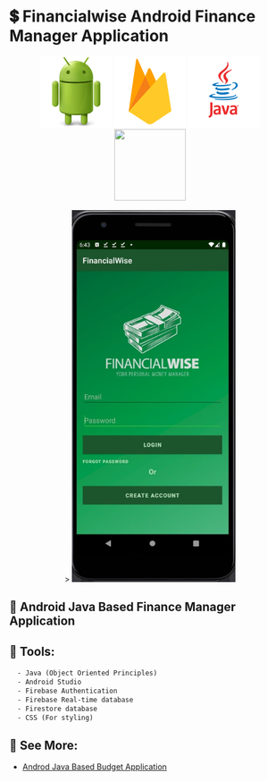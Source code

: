 # 💲 Financialwise Android Finance Manager Application

<p align="center">
      <img width="128" height="128" src="https://github.com/jpdsnz/jpdsnz/blob/main/android.png">
      <img width="128" height="128" src="https://github.com/jpdsnz/jpdsnz/blob/main/firebase.png">
      <img width="128" height="128" src="https://github.com/jpdsnz/jpdsnz/blob/main/java-white.png">
      <img width="128" height="128" src="https://github.com/jpdsnz/jpdsnz/blob/main/css-white.png">
</p>

<p align="center">>
      <img height="666" src="https://github.com/jpdsnz/jpdsnz/blob/main/fw.jpg">
</p>

## 📱 Android Java Based Finance Manager Application
  
## 🔧 Tools:
      - Java (Object Oriented Principles)
      - Android Studio
      - Firebase Authentication
      - Firebase Real-time database
      - Firestore database
      - CSS (For styling)
    
      
## 👀 See More:
 - [Androd Java Based Budget Application](https://www.johnpauljones.me/financialwise-application "Budget Application")
